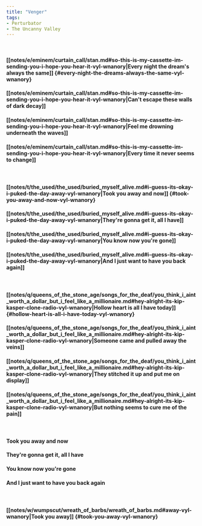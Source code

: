 ```yaml
---
title: "Venger"
tags:
- Perturbator
- The Uncanny Valley
---
```

&nbsp;
#### [[notes/e/eminem/curtain_call/stan.md#so-this-is-my-cassette-im-sending-you-i-hope-you-hear-it-vyl-wnanory|Every night the dream's always the same]] {#every-night-the-dreams-always-the-same-vyl-wnanory}
#### [[notes/e/eminem/curtain_call/stan.md#so-this-is-my-cassette-im-sending-you-i-hope-you-hear-it-vyl-wnanory|Can't escape these walls of dark decay]]
#### [[notes/e/eminem/curtain_call/stan.md#so-this-is-my-cassette-im-sending-you-i-hope-you-hear-it-vyl-wnanory|Feel me drowning underneath the waves]]
#### [[notes/e/eminem/curtain_call/stan.md#so-this-is-my-cassette-im-sending-you-i-hope-you-hear-it-vyl-wnanory|Every time it never seems to change]]
&nbsp;
#### [[notes/t/the_used/the_used/buried_myself_alive.md#i-guess-its-okay-i-puked-the-day-away-vyl-wnanory|Took you away and now]] {#took-you-away-and-now-vyl-wnanory}
#### [[notes/t/the_used/the_used/buried_myself_alive.md#i-guess-its-okay-i-puked-the-day-away-vyl-wnanory|They're gonna get it, all I have]]
#### [[notes/t/the_used/the_used/buried_myself_alive.md#i-guess-its-okay-i-puked-the-day-away-vyl-wnanory|You know now you're gone]]
#### [[notes/t/the_used/the_used/buried_myself_alive.md#i-guess-its-okay-i-puked-the-day-away-vyl-wnanory|And I just want to have you back again]]
&nbsp;
#### [[notes/q/queens_of_the_stone_age/songs_for_the_deaf/you_think_i_aint_worth_a_dollar_but_i_feel_like_a_millionaire.md#hey-alright-its-kip-kasper-clone-radio-vyl-wnanory|Hollow heart is all I have today]] {#hollow-heart-is-all-i-have-today-vyl-wnanory}
#### [[notes/q/queens_of_the_stone_age/songs_for_the_deaf/you_think_i_aint_worth_a_dollar_but_i_feel_like_a_millionaire.md#hey-alright-its-kip-kasper-clone-radio-vyl-wnanory|Someone came and pulled away the veins]]
#### [[notes/q/queens_of_the_stone_age/songs_for_the_deaf/you_think_i_aint_worth_a_dollar_but_i_feel_like_a_millionaire.md#hey-alright-its-kip-kasper-clone-radio-vyl-wnanory|They stitched it up and put me on display]]
#### [[notes/q/queens_of_the_stone_age/songs_for_the_deaf/you_think_i_aint_worth_a_dollar_but_i_feel_like_a_millionaire.md#hey-alright-its-kip-kasper-clone-radio-vyl-wnanory|But nothing seems to cure me of the pain]]
&nbsp;
#### Took you away and now
#### They're gonna get it, all I have
#### You know now you're gone
#### And I just want to have you back again
&nbsp;
#### [[notes/w/wumpscut/wreath_of_barbs/wreath_of_barbs.md#away-vyl-wnanory|Took you away]] {#took-you-away-vyl-wnanory}
